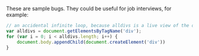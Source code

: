 
These are sample bugs. They could be useful for job interviews, for example:

```javascript
// an accidental infinite loop, because alldivs is a live view of the divs.
var alldivs = document.getElementsByTagName('div');
for (var i = 0; i < alldivs.length; i++) {
    document.body.appendChild(document.createElement('div'))
}
```

